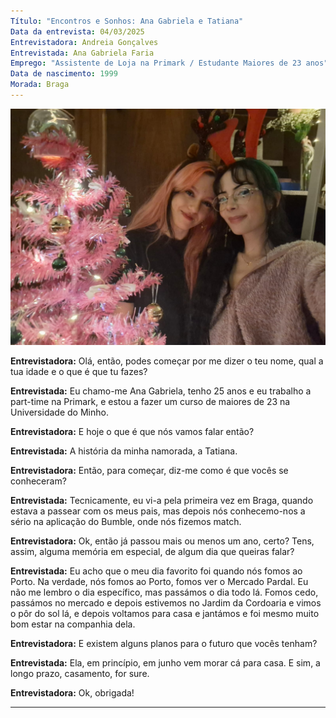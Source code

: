 ```yaml
---
Título: "Encontros e Sonhos: Ana Gabriela e Tatiana"
Data da entrevista: 04/03/2025
Entrevistadora: Andreia Gonçalves
Entrevistada: Ana Gabriela Faria
Emprego: "Assistente de Loja na Primark / Estudante Maiores de 23 anos"
Data de nascimento: 1999
Morada: Braga
---
```



![Fotografia_Ana_Gabriela_Tatiana](https://github.com/AndreiaG25/AVD/blob/main/Entrevista_Ana_Gabi.jpg)
  
**Entrevistadora:** Olá, então, podes começar por me dizer o teu nome, qual a tua idade e o que é que tu fazes?

**Entrevistada:** Eu chamo-me Ana Gabriela, tenho 25 anos e eu trabalho a part-time na Primark, e estou a fazer um curso de maiores de 23 na Universidade do Minho.

**Entrevistadora:** E hoje o que é que nós vamos falar então?

**Entrevistada:** A história da minha namorada, a Tatiana.

**Entrevistadora:** Então, para começar, diz-me como é que vocês se conheceram?

**Entrevistada:** Tecnicamente, eu vi-a pela primeira vez em Braga, quando estava a passear com os meus pais, mas depois nós conhecemo-nos a sério na aplicação do Bumble, onde nós fizemos match.

**Entrevistadora:** Ok, então já passou mais ou menos um ano, certo? Tens, assim, alguma memória em especial, de algum dia que queiras falar?  

**Entrevistada:** Eu acho que o meu dia favorito foi quando nós fomos ao Porto. Na verdade, nós fomos ao Porto, fomos ver o Mercado Pardal. Eu não me lembro o dia específico, mas passámos o dia todo lá. Fomos cedo, passámos no mercado e depois estivemos no Jardim da Cordoaria e vimos o pôr do sol lá, e depois voltamos para casa e jantámos e foi mesmo muito bom estar na companhia dela.  

**Entrevistadora:** E existem alguns planos para o futuro que vocês tenham?  

**Entrevistada:** Ela, em princípio, em junho vem morar cá para casa. E sim, a longo prazo, casamento, for sure.  

**Entrevistadora:** Ok, obrigada!  

---

